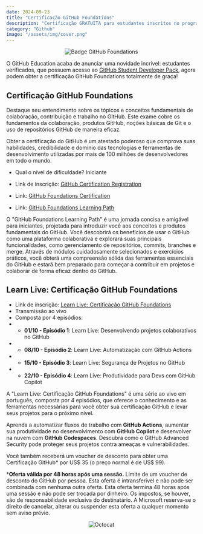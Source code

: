```yaml
---
date: 2024-09-23
title: "Certificação GitHub Foundations"
description: "Certificação GRATUITA para estudantes inscritos no programa GitHub Student Developer Pack!"
category: "Github"
image: "/assets/img/cover.png"
---
```


<div class="mediumSize" align="center">

![Badge GitHub Foundations](/assets/img/github-certifications/GitHub-Foundations-Badge.png)

</div>

O GitHub Education acaba de anunciar uma novidade incrível: estudantes verificados, que possuem acesso ao <a href="https://education.github.com/pack" target="_blank" rel="nofollow, noreferrer,noopener,external">GitHub Student Developer Pack</a>, agora podem obter a certificação GitHub Foundations totalmente de graça!

## Certificação GitHub Foundations

Destaque seu entendimento sobre os tópicos e conceitos fundamentais de colaboração, contribuição e trabalho no GitHub. Este exame cobre os fundamentos da colaboração, produtos GitHub, noções básicas de Git e o uso de repositórios GitHub de maneira eficaz.

Obter a certificação do GitHub é um atestado poderoso que comprova suas habilidades, credibilidade e domínio das tecnologias e ferramentas de desenvolvimento utilizadas por mais de 100 milhões de desenvolvedores em todo o mundo.

- Qual o nível de dificuldade? Iniciante

- Link de inscrição: <a href="https://examregistration.github.com/login" target="_blank" rel="nofollow, noreferrer,noopener,external">GitHub Certification Registration</a>  
- Link: <a href="https://education.github.com/experiences/foundations_certificate" target="_blank" rel="nofollow, noreferrer,noopener,external">GitHub Foundations Certification</a>

- Link: <a href="https://learn.microsoft.com/en-us/collections/o1njfe825p602p" target="_blank" rel="nofollow, noreferrer,noopener,external">GitHub Foundations Learning Path</a>

O "GitHub Foundations Learning Path" é uma jornada concisa e amigável para iniciantes, projetada para introduzir você aos conceitos e produtos fundamentais do GitHub. Você descobrirá os benefícios de usar o GitHub como uma plataforma colaborativa e explorará suas principais funcionalidades, como gerenciamento de repositórios, commits, branches e merge. Através de módulos cuidadosamente selecionados e exercícios práticos, você obterá uma compreensão sólida das ferramentas essenciais do GitHub e estará bem preparado para começar a contribuir em projetos e colaborar de forma eficaz dentro do GitHub.

## Learn Live: Certificação GitHub Foundations

- Link de inscrição: <a href="https://developer.microsoft.com/pt-br/reactor/series/S-1375/" target="_blank" rel="nofollow, noreferrer,noopener,external">Learn Live: Certificação GitHub Foundations</a>
- Transmissão ao vivo
- Composta por 4 episódios:
- - **01/10 - Episódio 1**: Learn Live: Desenvolvendo projetos colaborativos no GitHub
- - **08/10 - Episódio 2**: Learn Live: Automatização com GitHub Actions
- - **15/10 - Episódio 3**: Learn Live: Segurança de Projetos no GitHub
- - **22/10 - Episódio 4**: Learn Live: Produtividade para Devs com GitHub Copilot

A "Learn Live: Certificação GitHub Foundations" é uma série ao vivo em português, composta por 4 episódios, que oferece o conhecimento e as ferramentas necessárias para você obter sua certificação GitHub e levar seus projetos para o próximo nível.

Aprenda a automatizar fluxos de trabalho com **GitHub Actions**, aumentar sua produtividade no desenvolvimento com **GitHub Copilot** e desenvolver na nuvem com **GitHub Codespaces**. Descubra como o GitHub Advanced Security pode proteger seus projetos contra ameaças e vulnerabilidades.

Você também receberá um voucher de desconto para obter uma Certificação GitHub* por US$ 35 (o preço normal é de US$ 99).

***Oferta válida por 48 horas após uma sessão.** Limite de um voucher de desconto do GitHub por pessoa. Esta oferta é intransferível e não pode ser combinada com nenhuma outra oferta. Esta oferta termina 48 horas após uma sessão e não pode ser trocada por dinheiro. Os impostos, se houver, são de responsabilidade exclusiva do destinatário. A Microsoft reserva-se o direito de cancelar, alterar ou suspender esta oferta a qualquer momento sem aviso prévio.

<div class="smallSize" align="center">

![Octocat](/assets/img/octocat.gif)

</div>
